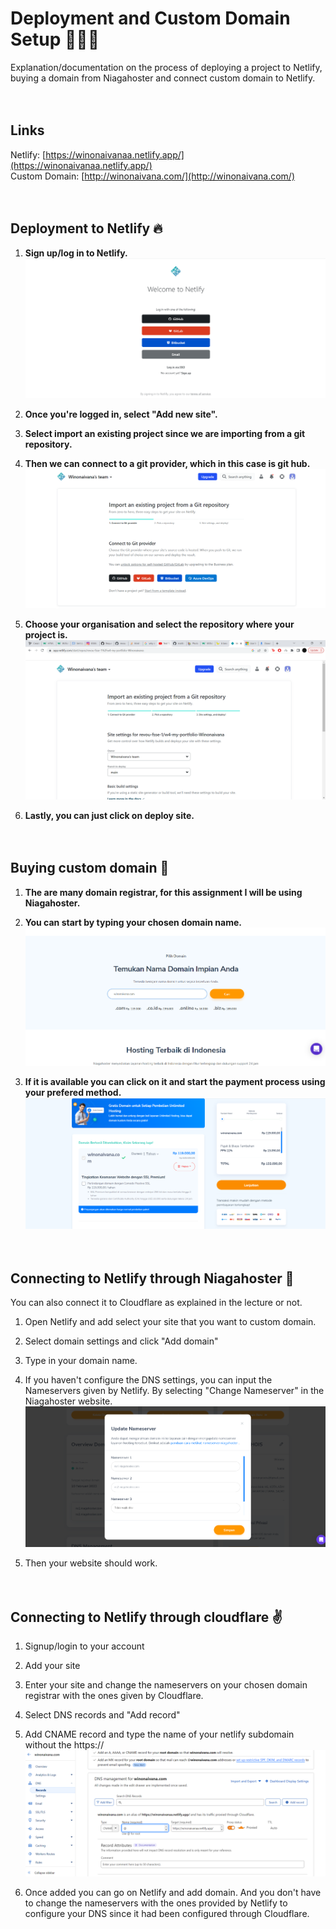 # Deployment and Custom Domain Setup 💁🏻‍♀️

Explanation/documentation on the process of deploying a project to Netlify, buying a domain from Niagahoster and connect custom domain to Netlify.
<br>
<br>
<br>

## Links

Netlify: [https://winonaivanaa.netlify.app/](https://winonaivanaa.netlify.app/) <br>
Custom Domain: [http://winonaivana.com/](http://winonaivana.com/)
<br>
<br>
<br>

## Deployment to Netlify 🔥

1. **Sign up/log in to Netlify.**
   ![alt text](login.png)

2. **Once you're logged in, select "Add new site".**

3. **Select import an existing project since we are importing from a git repository.**

4. **Then we can connect to a git provider, which in this case is git hub.**
   ![alt text](import.png)
5. **Choose your organisation and select the repository where your project is.**
   ![alt text](import1.png)
6. **Lastly, you can just click on deploy site.**
   <br>
   <br>
   <br>

## Buying custom domain 👾

1. **The are many domain registrar, for this assignment I will be using Niagahoster.**

2. **You can start by typing your chosen domain name.**
   ![alt text](n.png)
3. **If it is available you can click on it and start the payment process using your prefered method.**
   ![alt text](n1.png)
   <br>
   <br>
   <br>

## Connecting to Netlify through Niagahoster 💫

You can also connect it to Cloudflare as explained in the lecture or not.

1. Open Netlify and add select your site that you want to custom domain.

2. Select domain settings and click "Add domain"

3. Type in your domain name.

4. If you haven't configure the DNS settings, you can input the Nameservers given by Netlify. By selecting "Change Nameserver" in the Niagahoster website.
   ![alt text](n4.png)
5. Then your website should work.
   <br>
   <br>
   <br>

## Connecting to Netlify through cloudflare ✌️

1. Signup/login to your account

2. Add your site

3. Enter your site and change the nameservers on your chosen
   domain registrar with the ones given by Cloudflare.

4. Select DNS records and "Add record"

5. Add CNAME record and type the name of your netlify subdomain without the https://
   ![alt text](n3.png)
6. Once added you can go on Netlify and add domain. And you don't have to change the nameservers with the ones provided by Netlify to configure your DNS since it had been configured through Cloudflare.
